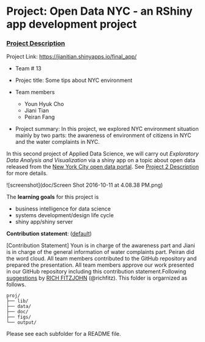 # Project: Open Data NYC - an RShiny app development project
### [Project Description](doc/project2_desc.md)

Project Link: https://jianitian.shinyapps.io/final_app/


+ Team # 13
+ Projec title: Some tips about NYC environment
+ Team members
	+ Youn Hyuk Cho	
	+ Jiani Tian
	+ Peiran Fang
	
	
+ Project summary: 
In this project, we explored NYC environment situation mainly by two parts: the awareness of environment of citizens in NYC and the water complaints in NYC.

In this second project of Applied Data Science, we will carry out *Exploratory Data Analysis and Visualization* via a shiny app on a topic about open data released from the [New York City open data portal](https://nycopendata.socrata.com/). See [Project 2 Description](doc/project2_desc.md) for more details.  

![screenshot](doc/Screen Shot 2016-10-11 at 4.08.38 PM.png)

The **learning goals** for this project is 
- business intelligence for data science
- systems development/design life cycle
- shiny app/shiny server
	
**Contribution statement**: ([default](doc/a_note_on_contributions.md)) 

[Contribution Statement] Youn is in charge of the awareness part and Jiani is in charge of the general information of water complaints part. Peiran did the word cloud. All team members contributed to the GitHub repository and prepared the presentation. All team members approve our work presented in our GitHub repository including this contribution statement.Following [suggestions](http://nicercode.github.io/blog/2013-04-05-projects/) by [RICH FITZJOHN](http://nicercode.github.io/about/#Team) (@richfitz). This folder is orgarnized as follows.

```
proj/
├── lib/
├── data/
├── doc/
├── figs/
└── output/
```

Please see each subfolder for a README file.

